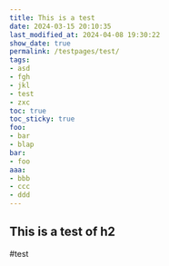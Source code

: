 ```yaml
---
title: This is a test
date: 2024-03-15 20:10:35
last_modified_at: 2024-04-08 19:30:22
show_date: true
permalink: /testpages/test/
tags:
- asd
- fgh
- jkl
- test
- zxc
toc: true
toc_sticky: true
foo:
- bar
- blap
bar:
- foo
aaa:
- bbb
- ccc
- ddd
---
```

## This is a test of h2
#test